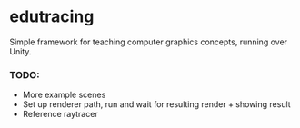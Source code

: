 # edutracing
Simple framework for teaching computer graphics concepts, running over Unity.

### TODO:
* More example scenes
* Set up renderer path, run and wait for resulting render + showing result
* Reference raytracer

